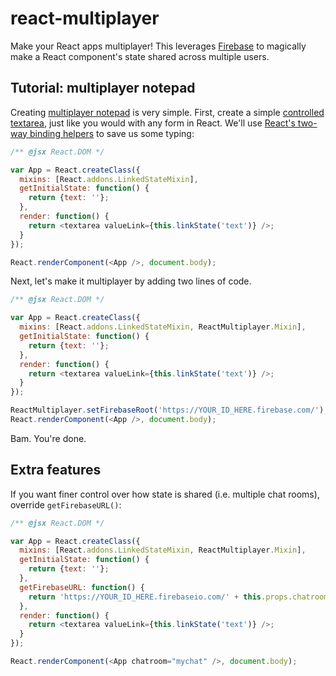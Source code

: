 # react-multiplayer

Make your React apps multiplayer! This leverages [Firebase](http://firebase.com) to magically make a React component's state shared across multiple users.


## Tutorial: multiplayer notepad

Creating [multiplayer notepad](http://bash.org/?85514) is very simple. First, create a simple [controlled textarea](http://facebook.github.io/react/docs/forms.html), just like you would with any form in React. We'll use [React's two-way binding helpers](http://facebook.github.io/react/docs/two-way-binding-helpers.html) to save us some typing:

```javascript
/** @jsx React.DOM */

var App = React.createClass({
  mixins: [React.addons.LinkedStateMixin],
  getInitialState: function() {
    return {text: ''};
  },
  render: function() {
    return <textarea valueLink={this.linkState('text')} />;
  }
});

React.renderComponent(<App />, document.body);
```

Next, let's make it multiplayer by adding two lines of code.

```javascript
/** @jsx React.DOM */

var App = React.createClass({
  mixins: [React.addons.LinkedStateMixin, ReactMultiplayer.Mixin],
  getInitialState: function() {
    return {text: ''};
  },
  render: function() {
    return <textarea valueLink={this.linkState('text')} />;
  }
});

ReactMultiplayer.setFirebaseRoot('https://YOUR_ID_HERE.firebase.com/');
React.renderComponent(<App />, document.body);
```

Bam. You're done.

## Extra features

If you want finer control over how state is shared (i.e. multiple chat rooms), override `getFirebaseURL()`:

```javascript
/** @jsx React.DOM */

var App = React.createClass({
  mixins: [React.addons.LinkedStateMixin, ReactMultiplayer.Mixin],
  getInitialState: function() {
    return {text: ''};
  },
  getFirebaseURL: function() {
    return 'https://YOUR_ID_HERE.firebaseio.com/' + this.props.chatroom;
  },
  render: function() {
    return <textarea valueLink={this.linkState('text')} />;
  }
});

React.renderComponent(<App chatroom="mychat" />, document.body);
```
